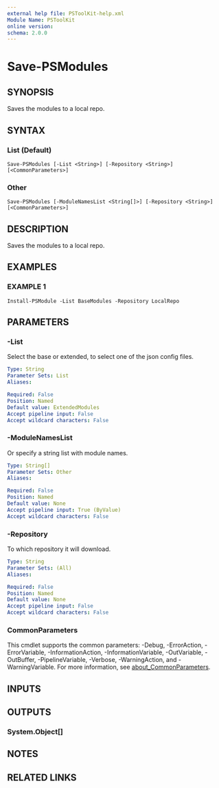 ```yaml
---
external help file: PSToolKit-help.xml
Module Name: PSToolKit
online version:
schema: 2.0.0
---
```


# Save-PSModules

## SYNOPSIS
Saves the modules to a local repo.

## SYNTAX

### List (Default)
```
Save-PSModules [-List <String>] [-Repository <String>] [<CommonParameters>]
```

### Other
```
Save-PSModules [-ModuleNamesList <String[]>] [-Repository <String>] [<CommonParameters>]
```

## DESCRIPTION
Saves the modules to a local repo.

## EXAMPLES

### EXAMPLE 1
```
Install-PSModule -List BaseModules -Repository LocalRepo
```

## PARAMETERS

### -List
Select the base or extended, to select one of the json config files.

```yaml
Type: String
Parameter Sets: List
Aliases:

Required: False
Position: Named
Default value: ExtendedModules
Accept pipeline input: False
Accept wildcard characters: False
```

### -ModuleNamesList
Or specify a string list with module names.

```yaml
Type: String[]
Parameter Sets: Other
Aliases:

Required: False
Position: Named
Default value: None
Accept pipeline input: True (ByValue)
Accept wildcard characters: False
```

### -Repository
To which repository it will download.

```yaml
Type: String
Parameter Sets: (All)
Aliases:

Required: False
Position: Named
Default value: None
Accept pipeline input: False
Accept wildcard characters: False
```

### CommonParameters
This cmdlet supports the common parameters: -Debug, -ErrorAction, -ErrorVariable, -InformationAction, -InformationVariable, -OutVariable, -OutBuffer, -PipelineVariable, -Verbose, -WarningAction, and -WarningVariable. For more information, see [about_CommonParameters](http://go.microsoft.com/fwlink/?LinkID=113216).

## INPUTS

## OUTPUTS

### System.Object[]
## NOTES

## RELATED LINKS
